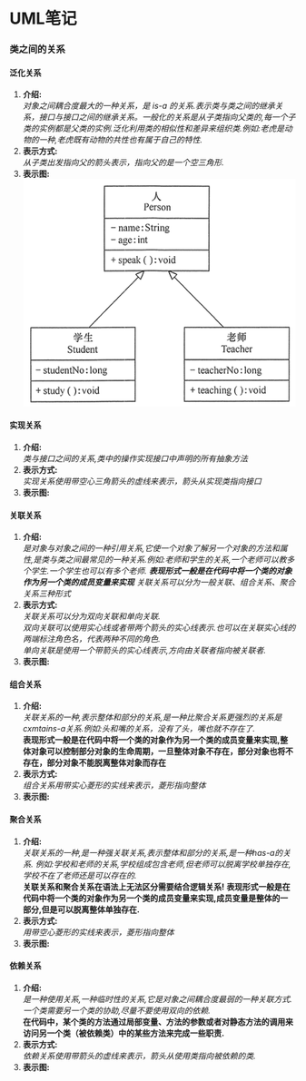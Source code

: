 # UML笔记
### 类之间的关系

#### 泛化关系
1. **介绍:**  
*对象之间耦合度最大的一种关系，是 is-a 的关系.表示类与类之间的继承关系，接口与接口之间的继承关系。一般化的关系是从子类指向父类的,每一个子类的实例都是父类的实例.泛化利用类的相似性和差异来组织类.例如:老虎是动物的一种,老虎既有动物的共性也有属于自己的特性.*
2. **表示方式:**  
*从子类出发指向父的箭头表示，指向父的是一个空三角形.*
3. **表示图:**
![泛化关系](https://github.com/zesong-w/notes/blob/master/uml-note/images/generalization.png)
#### 实现关系
1. **介绍:**  
*类与接口之间的关系,类中的操作实现接口中声明的所有抽象方法*
2. **表示方式:**  
*实现关系使用带空心三角箭头的虚线来表示，箭头从实现类指向接口*
3. **表示图:**
#### 关联关系
1. **介绍:**  
*是对象与对象之间的一种引用关系,它使一个对象了解另一个对象的方法和属性,是类与类之间最常见的一种关系.例如:老师和学生的关系,一个老师可以教多个学生.一个学生也可以有多个老师.
**表现形式一般是在代码中将一个类的对象作为另一个类的成员变量来实现**
关联关系可以分为一般关联、组合关系、聚合关系三种形式*
2. **表示方式:**  
*关联关系可以分为双向关联和单向关联.  
双向关联可以使用实心线或者带两个箭头的实心线表示.也可以在关联实心线的两端标注角色名，代表两种不同的角色.  
单向关联是使用一个带箭头的实心线表示,方向由关联者指向被关联者.*
3. **表示图:**
#### 组合关系
1. **介绍:**  
*关联关系的一种,表示整体和部分的关系,是一种比聚合关系更强烈的关系是cxmtains-a关系.例如:头和嘴的关系，没有了头，嘴也就不存在了.*  
**表现形式一般是在代码中将一个类的对象作为另一个类的成员变量来实现,整体对象可以控制部分对象的生命周期，一旦整体对象不存在，部分对象也将不存在，部分对象不能脱离整体对象而存在**  
2. **表示方式:**  
*组合关系用带实心菱形的实线来表示，菱形指向整体*
3. **表示图:**
#### 聚合关系
1. **介绍:**  
*关联关系的一种,是一种强关联关系,表示整体和部分的关系,是一种has-a的关系.
例如:学校和老师的关系,学校组成包含老师,但老师可以脱离学校单独存在,学校不在了老师还是可以存在的.*  
**关联关系和聚合关系在语法上无法区分需要结合逻辑关系!**
**表现形式一般是在代码中将一个类的对象作为另一个类的成员变量来实现,成员变量是整体的一部分,但是可以脱离整体单独存在.**
2. **表示方式:**  
*用带空心菱形的实线来表示，菱形指向整体*
3. **表示图:**  
#### 依赖关系
1. **介绍:**  
*是一种使用关系,一种临时性的关系,它是对象之间耦合度最弱的一种关联方式.
一个类需要另一个类的协助,尽量不要使用双向的依赖.*  
**在代码中，某个类的方法通过局部变量、方法的参数或者对静态方法的调用来访问另一个类（被依赖类）中的某些方法来完成一些职责.**
2. **表示方式:**  
*依赖关系使用带箭头的虚线来表示，箭头从使用类指向被依赖的类.*
3. **表示图:**  
